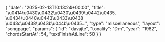 {
    "date": "2025-02-13T10:13:24+00:00",
    "title": "\u0414\u0430\u0432\u0430\u0439\u0442\u0435, \u0434\u0440\u0443\u0433\u0438 \u043c\u0438\u043b\u044b\u0435...",
    "type": "miscellaneous",
    "layout": "songpage",
    "params": {
        "id": "davajte",
        "tonality": "Dm",
        "year": "1982",
        "chordsStartAt": 54,
        "textFinishAtLine": 50
    }
}
